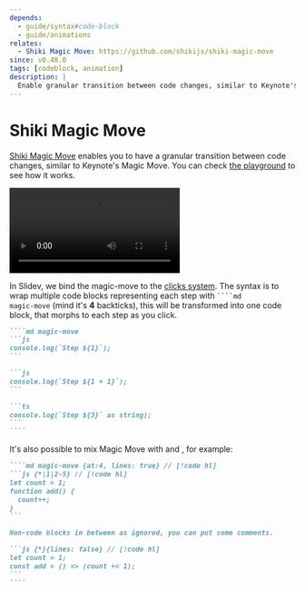 ```yaml
---
depends:
  - guide/syntax#code-block
  - guide/animations
relates:
  - Shiki Magic Move: https://github.com/shikijs/shiki-magic-move
since: v0.48.0
tags: [codeblock, animation]
description: |
  Enable granular transition between code changes, similar to Keynote's Magic Move.
---
```


# Shiki Magic Move

[Shiki Magic Move](https://github.com/shikijs/shiki-magic-move) enables you to have a granular transition between code changes, similar to Keynote's Magic Move. You can check [the playground](https://shiki-magic-move.netlify.app/) to see how it works.

<video src="https://github.com/slidevjs/slidev/assets/11247099/79927794-27ba-4342-9911-9996cec889d6" controls rounded shadow w-full></video>

In Slidev, we bind the magic-move to the [clicks system](/guide/animations#click-animation). The syntax is to wrap multiple code blocks representing each step with <code>````md magic-move</code> (mind it's **4** backticks), this will be transformed into one code block, that morphs to each step as you click.

`````md
````md magic-move
```js
console.log(`Step ${1}`);
```

```js
console.log(`Step ${1 + 1}`);
```

```ts
console.log(`Step ${3}` as string);
```
````
`````

It's also possible to mix Magic Move with <LinkInline link="features/line-highlighting" /> and <LinkInline link="features/code-block-line-numbers" />, for example:

`````md
````md magic-move {at:4, lines: true} // [!code hl]
```js {*|1|2-5} // [!code hl]
let count = 1;
function add() {
  count++;
}
```

Non-code blocks in between as ignored, you can put some comments.

```js {*}{lines: false} // [!code hl]
let count = 1;
const add = () => (count += 1);
```
````
`````
